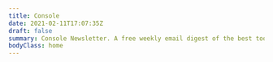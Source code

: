 ```yaml
---
title: Console
date: 2021-02-11T17:07:35Z
draft: false
summary: Console Newsletter. A free weekly email digest of the best tools and beta releases for developers.
bodyClass: home
---
```

